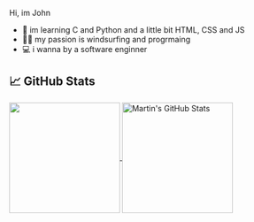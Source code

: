 Hi, im John

- 📖 im learning C and Python and a little bit HTML, CSS and JS
- 🏄‍♂️ my passion is windsurfing and progrmaing 
- 💻 i wanna by a software enginner


## &#x1f4c8; GitHub Stats

<a href="https://github.com/JanKolo04/JanKolo04">
  <img align="center" height="200px" src="https://github-readme-stats.vercel.app/api/top-langs/?username=JanKolo04&langs_count=3&theme=tokyonight"/>
</a>

<a href="https://github.com/JanKolo04/JanKolo04">
  <img align="center" height="200px" src="https://github-readme-stats.vercel.app/api/?username=JanKolo04&count_private=true&theme=tokyonight&showicons=true" alt="Martin's GitHub Stats"/>
</a>

